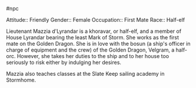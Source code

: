 #npc 

Attitude:: Friendly
Gender:: Female
Occupation:: First Mate
Race:: Half-elf

Lieutenant Mazzia d'Lyrandar is a khoravar, or half-elf, and a member of House Lyrandar bearing the least Mark of Storm. She works as the first mate on the Golden Dragon. She is in love with the bosun (a ship's officer in charge of equipment and the crew) of the Golden Dragon, Velgram, a half-orc. However, she takes her duties to the ship and to her house too seriously to risk either by indulging her desires.

Mazzia also teaches classes at the Slate Keep sailing academy in Stormhome.